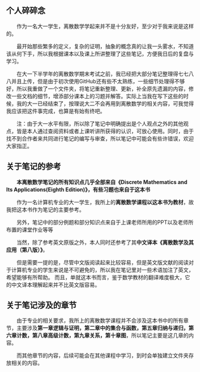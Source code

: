 ## 个人碎碎念
&emsp;&emsp;作为一名大一学生，离散数学学起来并不是十分友好，至少对于我来说是这样的。

&emsp;&emsp;最开始那些繁多的定义，复杂的证明，抽象的概念真的让我一头雾水，不知道该从何下手，所以我根据课本以及课上所讲整理了这些笔记，方便我日后的复盘与学习。

&emsp;&emsp;在大一下半学年的离散数学期末考试之前，我已经把大部分笔记整理得七七八八并且上传，但是由于初次使用GitHub还有些不太熟练，一些细节处理得不够好，所以我重做了一个文件夹，将笔记重新整理、更新，补全原先遗漏的内容，修改一些文档的细节，增添部分课本上的习题并解答。实际上当我在写下这些的时候，我的大一已经结束了，按理说大二不会再用到离散数学的相关内容，可我觉得我应该把这件事完成，也算是有始有终吧。

&emsp;&emsp;注：由于大一水平有限，所以除了笔记中明确提出是个人观点之外的其他观点，皆是本人通过查阅资料或者上课听讲所获得的认识，可放心使用。同时，由于找不到合作者来共同进行笔记的编写与审查，所以笔记中可能会有些许错误，欢迎大家指正。

## 关于笔记的参考
&emsp;&emsp;**本离散数学笔记的所有知识点几乎全部来自《Discrete Mathematics and Its Applications(Eighth Edition)》，有些习题也来自于这本书**

&emsp;&emsp;作为一名计算机专业的大一学生，我所上的**离散数学课程以这本书为教材**，故我把这本书作为笔记的主要参考。

&emsp;&emsp;另外，笔记中的部分例题和部分知识点来自于上课老师所用的PPT以及老师所布置的课堂作业等等

&emsp;&emsp;当然，除了参考英文原版之外，本人同时还参考了其**中文译本《离散数学及其应用（第八版）》**。

&emsp;&emsp;但是需要一提的是，尽管中文版阅读起来比较容易，但是英文版文献的阅读对于计算机专业的学生来说是不可避免的，所以我在笔记里对一些术语加注了英文，希望能够有所帮助。
而且，单就这本书而言，鉴于数学教材的翻译难度极大，它的中文译本理解起来并不比英文版容易。

## 关于笔记涉及的章节

&emsp;&emsp;由于专业的相关要求，我所上的离散数学课程并不会涉及这本书中的所有章节，主要涉及**第一章逻辑与证明，第二章中的集合与函数，第五章归纳与递归，第六章计数，第八章高级计数，第九章关系，第十章图**，所以笔记主要是这几章的内容。

&emsp;&emsp;而其他章节的内容，后续可能会在其他课程中学习，到时会单独建立文件夹存放相关的内容。
